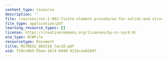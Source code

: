 ```yaml
---
content_type: resource
description: ''
file: /courses/res-2-002-finite-element-procedures-for-solids-and-structures-spring-2010/f10ce9b565ae1bc4694d411bcaa8284f_MITRES2_002S10_lec10.pdf
file_type: application/pdf
learning_resource_types: []
license: https://creativecommons.org/licenses/by-nc-sa/4.0/
ocw_type: OCWFile
resourcetype: Document
title: MITRES2_002S10_lec10.pdf
uid: f10ce9b5-65ae-1bc4-694d-411bcaa8284f
---
```

